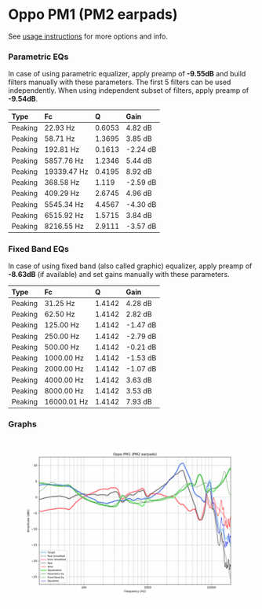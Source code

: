 # Oppo PM1 (PM2 earpads)
See [usage instructions](https://github.com/jaakkopasanen/AutoEq#usage) for more options and info.

### Parametric EQs
In case of using parametric equalizer, apply preamp of **-9.55dB** and build filters manually
with these parameters. The first 5 filters can be used independently.
When using independent subset of filters, apply preamp of **-9.54dB**.

| Type    | Fc          |      Q | Gain     |
|:--------|:------------|:-------|:---------|
| Peaking | 22.93 Hz    | 0.6053 | 4.82 dB  |
| Peaking | 58.71 Hz    | 1.3695 | 3.85 dB  |
| Peaking | 192.81 Hz   | 0.1613 | -2.24 dB |
| Peaking | 5857.76 Hz  | 1.2346 | 5.44 dB  |
| Peaking | 19339.47 Hz | 0.4195 | 8.92 dB  |
| Peaking | 368.58 Hz   | 1.119  | -2.59 dB |
| Peaking | 409.29 Hz   | 2.6745 | 4.96 dB  |
| Peaking | 5545.34 Hz  | 4.4567 | -4.30 dB |
| Peaking | 6515.92 Hz  | 1.5715 | 3.84 dB  |
| Peaking | 8216.55 Hz  | 2.9111 | -3.57 dB |

### Fixed Band EQs
In case of using fixed band (also called graphic) equalizer, apply preamp of **-8.63dB**
(if available) and set gains manually with these parameters.

| Type    | Fc          |      Q | Gain     |
|:--------|:------------|:-------|:---------|
| Peaking | 31.25 Hz    | 1.4142 | 4.28 dB  |
| Peaking | 62.50 Hz    | 1.4142 | 2.82 dB  |
| Peaking | 125.00 Hz   | 1.4142 | -1.47 dB |
| Peaking | 250.00 Hz   | 1.4142 | -2.79 dB |
| Peaking | 500.00 Hz   | 1.4142 | -0.21 dB |
| Peaking | 1000.00 Hz  | 1.4142 | -1.53 dB |
| Peaking | 2000.00 Hz  | 1.4142 | -1.07 dB |
| Peaking | 4000.00 Hz  | 1.4142 | 3.63 dB  |
| Peaking | 8000.00 Hz  | 1.4142 | 3.53 dB  |
| Peaking | 16000.01 Hz | 1.4142 | 7.93 dB  |

### Graphs
![](./Oppo%20PM1%20(PM2%20earpads).png)